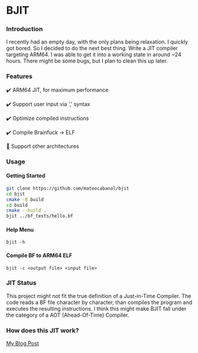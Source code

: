# BJIT

### Introduction

I recently had an empty day, with the only plans being relaxation. I quickly got bored. So I decided to do the next best thing.
Write a JIT compiler targeting ARM64.
I was able to get it into a working state in around ~24 hours. There might be some bugs, but I plan to clean this up later.

### Features

✔️ ARM64 JIT, for maximum performance

✔️ Support user input via ',' syntax

✔️ Optimize compiled instructions

✔️ Compile Brainfuck -> ELF

🚧 Support other architectures

### Usage

#### Getting Started
```bash
git clone https://github.com/mateocabanal/bjit
cd bjit
cmake -B build
cd build
cmake --build .
bjit ../bf_tests/hello.bf
```

#### Help Menu
```bjit -h```

#### Compile BF to ARM64 ELF
```bjit -c <output file> <input file>```

### JIT Status
This project might not fit the true definition of a Just-in-Time Compiler.
The code reads a BF file character by character, than compiles the program and executes the resulting instructions.
I think this might make BJIT fall under the category of a AOT (Ahead-Of-Time) Compiler.

### How does this JIT work?

[My Blog Post](https://mateocabanal.ca/post/writing_a_bf_jit)
